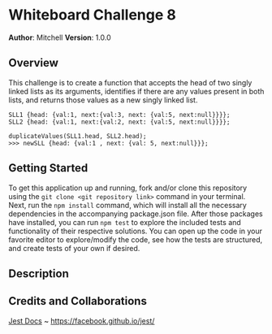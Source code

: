 # Whiteboard Challenge 8

**Author**: Mitchell
**Version**: 1.0.0

## Overview
This challenge is to create a function that accepts the head of two singly linked lists as its arguments, identifies if there are any values present in both lists, and returns those values as a new singly linked list. 
```
SLL1 {head: {val:1, next:{val:3, next: {val:5, next:null}}}};
SLL2 {head: {val:1, next:{val:2, next: {val:5, next:null}}}};

duplicateValues(SLL1.head, SLL2.head);
>>> newSLL {head: {val:1 , next: {val: 5, next:null}}};
```

## Getting Started
To get this application up and running, fork and/or clone this repository using the `git clone <git repository link>` command in your terminal. Next, run the `npm install` command, which will install all the necessary dependencies in the accompanying package.json file. After those packages have installed, you can run `npm test` to explore the included tests and functionality of their respective solutions. You can open up the code in your favorite editor to explore/modify the code, see how the tests are structured, and create tests of your own if desired.

## Description

## Credits and Collaborations
[Jest Docs](https://facebook.github.io/jest/) ~ https://facebook.github.io/jest/